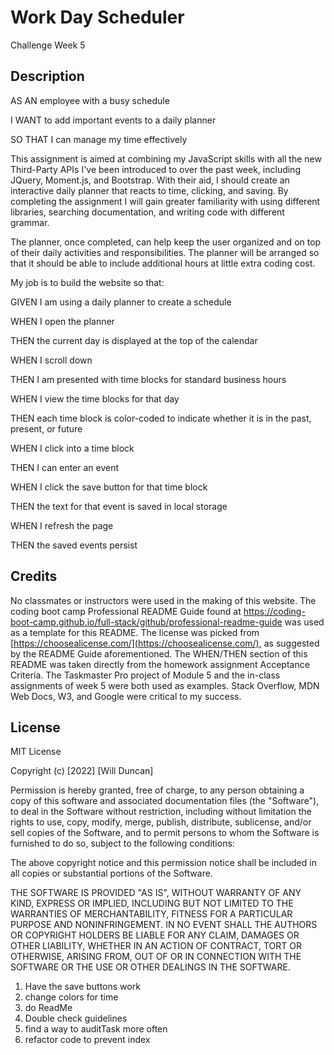 # Work Day Scheduler
Challenge Week 5

## Description

AS AN employee with a busy schedule

I WANT to add important events to a daily planner

SO THAT I can manage my time effectively

This assignment is aimed at combining my JavaScript skills with all the new Third-Party APIs I've been introduced to over the past week, including JQuery, Moment.js, and Bootstrap. With their aid, I should create an interactive daily planner that reacts to time, clicking, and saving. By completing the assignment I will gain greater familiarity with using different libraries, searching documentation, and writing code with different grammar. 

The planner, once completed, can help keep the user organized and on top of their daily activities and responsibilities. The planner will be arranged so that it should be able to include additional hours at little extra coding cost. 

My job is to build the website so that:

GIVEN I am using a daily planner to create a schedule

WHEN I open the planner

THEN the current day is displayed at the top of the calendar

WHEN I scroll down

THEN I am presented with time blocks for standard business hours

WHEN I view the time blocks for that day

THEN each time block is color-coded to indicate whether it is in the past, present, or future

WHEN I click into a time block

THEN I can enter an event

WHEN I click the save button for that time block

THEN the text for that event is saved in local storage

WHEN I refresh the page

THEN the saved events persist

<!-- First, I wrote the basic HTML, including the introduction and a few empty divs that I'd fill later on. I added a little bit of CSS next to give it a basic, but pleasant appearance. Then I created my questions, forming it in an array. 

Next, I added a timer that would start once the Begin button was clicked. From there, I focused on finding a way to run through my array. I initially tried a for loop, but I couldn't manage to find a way to get the for loop to wait for a response click before moving on to the next question. Instead, I dissembled the for loop and made the quiz move on to the next array object by adding one to the index variable and calling the createChoice function again. This worked. 

Once the test was able to run through each question through clicking answer choices, I set up conditions to tell the user whether their answers were right or wrong, and created a variable to add up points. 

From there, I created the endgame function, which would tell the user their score and have them submit their initials. I found a way to save the first submission to localStorage, but struggled to find a way to arrange the stored names and scores in order of highscore. After much debugging and confusion, I realized it was a mislocated bracket causing the issues. 

After I solved that, I added the final touches to the high score page, making sure I could retrieve those stored scores. From there, I cleaned up the code, added aspects like subtracting time for wrong questions, and added more CSS to give the new elements an acceptable aesthetic. 


Now, when the user goes on, they see a home screen from which they can either begin the quiz or visit the high score page. The quiz runs through every question, logging the correct and wrong answers and keeping track of both the score and the time. When the quiz is finished, either by time-default or by completion, the user is told their score and is prompted to submit it, where it will be stored along with previous scores. If the player wishes to play again, there is a button redirecting them to the opening title.   -->


<!-- ## Installation

My repository on GitHub is named code-quiz. The link to this repository is below.

[git@github.com:willjduncan/code-quiz.git](git@github.com:willjduncan/code-quiz.git)


The link to the live website is below: 

[https://willjduncan.github.io/code-quiz/](https://willjduncan.github.io/code-quiz/)


## Usage

Screenshots are shown of the HTML, CSS, and JavaScript pages, all built from scratch. 

![screenshot of HTML](/assets/images/Screenshot-HTML.png)
![screenshot of CSS](/assets/images/Screenshot-CSS.png)
![screenshot of JavaScript](/assets/images/Screenshot-JavaScript.png)


Screenshots are also provided of the quiz in its main forms: the beginning, mid-quiz, the score submission, and highscore page. Note how the high scores are in order, how the question choices are highlighted, and the presence or lacketherof of the timer.

![screenshot of Start](/assets/images/Screenshot-Intro.png)
![screenshot of Questions](/assets/images/Screenshot-Question.png)
![screenshot of Endgame](/assets/images/Screenshot-Endgame.png)
![screenshot of Highscore Page](/assets/images/Screenshot-Highscore.png) -->

## Credits

No classmates or instructors were used in the making of this website. The coding boot camp Professional README Guide found at https://coding-boot-camp.github.io/full-stack/github/professional-readme-guide was used as a template for this README. The license was picked from [https://choosealicense.com/](https://choosealicense.com/), as suggested by the README Guide aforementioned. The WHEN/THEN section of this README was taken directly from the homework assignment Acceptance Criteria. The Taskmaster Pro project of Module 5 and the in-class assignments of week 5 were both used as examples. Stack Overflow, MDN Web Docs, W3, and Google were critical to my success. 

## License

MIT License

Copyright (c) [2022] [Will Duncan]

Permission is hereby granted, free of charge, to any person obtaining a copy
of this software and associated documentation files (the "Software"), to deal
in the Software without restriction, including without limitation the rights
to use, copy, modify, merge, publish, distribute, sublicense, and/or sell
copies of the Software, and to permit persons to whom the Software is
furnished to do so, subject to the following conditions:

The above copyright notice and this permission notice shall be included in all
copies or substantial portions of the Software.

THE SOFTWARE IS PROVIDED "AS IS", WITHOUT WARRANTY OF ANY KIND, EXPRESS OR
IMPLIED, INCLUDING BUT NOT LIMITED TO THE WARRANTIES OF MERCHANTABILITY,
FITNESS FOR A PARTICULAR PURPOSE AND NONINFRINGEMENT. IN NO EVENT SHALL THE
AUTHORS OR COPYRIGHT HOLDERS BE LIABLE FOR ANY CLAIM, DAMAGES OR OTHER
LIABILITY, WHETHER IN AN ACTION OF CONTRACT, TORT OR OTHERWISE, ARISING FROM,
OUT OF OR IN CONNECTION WITH THE SOFTWARE OR THE USE OR OTHER DEALINGS IN THE
SOFTWARE.






1. Have the save buttons work
2. change colors for time
3. do ReadMe
4. Double check guidelines
5. find a way to auditTask more often
6. refactor code to prevent index